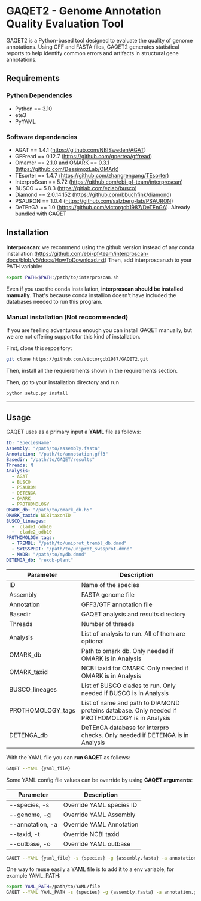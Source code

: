 # GAQET2 - Genome Annotation Quality Evaluation Tool

GAQET2 is a Python-based tool designed to evaluate the quality of genome annotations. Using GFF and FASTA files, GAQET2 generates statistical reports to help identify common errors and artifacts in structural gene annotations.


## Requirements

### Python Dependencies

- Python == 3.10
- ete3
- PyYAML

### Software dependencies
- AGAT == 1.4.1 (https://github.com/NBISweden/AGAT)
- GFFread == 0.12.7 (https://github.com/gpertea/gffread)
- Omamer == 2.1.0 and OMARK == 0.3.1 (https://github.com/DessimozLab/OMArk)
- TEsorter == 1.4.7 (https://github.com/zhangrengang/TEsorter)
- InterproScan == 5.72 (https://github.com/ebi-pf-team/interproscan)
- BUSCO == 5.8.3 (https://gitlab.com/ezlab/busco)
- Diamond == 2.0.14.152 (https://github.com/bbuchfink/diamond)
- PSAURON == 1.0.4 (https://github.com/salzberg-lab/PSAURON)
- DeTEnGA == 1.0 (https://github.com/victorgcb1987/DeTEnGA). Already bundled with GAQET

## Installation
**Interproscan**: we recommend using the github version instead of any conda installation (https://github.com/ebi-pf-team/interproscan-docs/blob/v5/docs/HowToDownload.rst)
Then, add interproscan.sh to your PATH variable:

```bash
export PATH=$PATH:/path/to/interproscan.sh
```
Even if you use the conda installation, **interproscan should be installed manually**. That's because conda installion doesn't have included the databases needed to run this program.

### Manual installation (Not reccommended)
If you are feelling adventurous enough you can install GAQET manually, but we are not offering support for this kind of installation.

First, clone this repository:

```bash
git clone https://github.com/victorgcb1987/GAQET2.git
```
Then, install all the requierements shown in the requirements section. 

Then, go to your installation directory and run 

```bash
python setup.py install
```





---

## Usage

GAQET uses as a primary input a **YAML** file as follows:
```yaml
ID: "SpeciesName"
Assembly: "/path/to/assembly.fasta"
Annotation: "/path/to/annotation.gff3"
Basedir: "/path/to/GAQET/results"
Threads: N
Analysis:
  - AGAT
  - BUSCO
  - PSAURON
  - DETENGA
  - OMARK
  - PROTHOMOLOGY
OMARK_db: "/path/to/omark_db.h5"
OMARK_taxid: NCBItaxonID
BUSCO_lineages:
  -  clade1_odb10
  -  clade2_odb10
PROTHOMOLOGY_tags:
  - TREMBL: "/path/to/uniprot_trembl_db.dmnd"
  - SWISSPROT: "/path/to/uniprot_swssprot.dmnd"
  - MYDB: "/path/to/mydb.dmnd"
DETENGA_db: "rexdb-plant"


```

| Parameter     | Description                                  |
|---------------|----------------------------------------------|
| ID            | Name of the species                     |
| Assembly      | FASTA genome file                            |
| Annotation    | GFF3/GTF annotation file                    |
| Basedir       | GAQET analysis and results directory       |
| Threads       | Number of threads       |
| Analysis      | List of analysis to run. All of them are optional      |
| OMARK_db      | Path to omark db. Only needed if OMARK is in Analysis      |
| OMARK_taxid | NCBI taxid for OMARK. Only needed if OMARK is in Analysis     |
| BUSCO_lineages | List of BUSCO clades to run. Only needed if BUSCO is in Analysis      |
| PROTHOMOLOGY_tags | List of name and path to DIAMOND proteins database. Only needed if  PROTHOMOLOGY is in Analysis     |
| DETENGA_db | DeTEnGA database for interpro checks. Only needed if DETENGA is in Analysis    |


With the YAML file you can **run GAQET** as follows:

```bash
GAQET --YAML {yaml_file}
```
Some YAML config file values can be override by using **GAQET arguments**:


| Parameter     | Description                                  |
|---------------|----------------------------------------------|
| --species, -s  |  Override YAML species ID  |
| --genome, -g          | Override YAML Assembly                     |
| --annotation, -a          | Override YAML Annotation                            |
| --taxid, -t          | Override NCBI taxid                    |
| --outbase, -o   | Override YAML outbase       |



```bash
GAQET --YAML {yaml_file} -s {species} -g {assembly.fasta} -a annotation.gff -t 3702 -o {outdir}
```
One way to reuse easily a YAML file is to add it to a env variable, for example YAML_PATH:

```bash
export YAML_PATH=/path/to/YAML/file
GAQET --YAML YAML_PATH -s {species} -g {assembly.fasta} -a annotation.gff -t 3702 -o {outdir}
```

